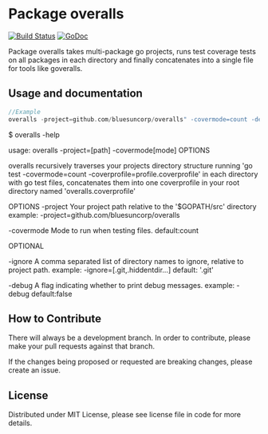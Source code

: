 Package overalls
================

[![Build Status](https://semaphoreci.com/api/v1/projects/a0634385-0174-48b1-9190-fb2645fdb9a2/501046/badge.svg)](https://semaphoreci.com/joeybloggs/overalls)
[![GoDoc](https://godoc.org/github.com/bluesuncorp/overalls?status.svg)](https://godoc.org/github.com/bluesuncorp/overalls)

Package overalls takes multi-package go projects, runs test coverage tests on all packages in each directory and finally concatenates into a single file for tools like goveralls.

Usage and documentation
------

```go
//Example 
overalls -project=github.com/bluesuncorp/overalls" -covermode=count -debug
```
$ overalls -help

usage: overalls -project=[path] -covermode[mode] OPTIONS

overalls recursively traverses your projects directory structure
running 'go test -covermode=count -coverprofile=profile.coverprofile'
in each directory with go test files, concatenates them into one
coverprofile in your root directory named 'overalls.coverprofile'

OPTIONS
  -project
	Your project path relative to the '$GOPATH/src' directory
	example: -project=github.com/bluesuncorp/overalls

  -covermode
    Mode to run when testing files.
    default:count

OPTIONAL

  -ignore
    A comma separated list of directory names to ignore, relative to project path.
    example: -ignore=[.git,.hiddentdir...]
    default: '.git'

  -debug
    A flag indicating whether to print debug messages.
    example: -debug
    default:false
    
How to Contribute
------

There will always be a development branch. In order to contribute, 
please make your pull requests against that branch.

If the changes being proposed or requested are breaking changes, please create an issue.

License
------
Distributed under MIT License, please see license file in code for more details.
